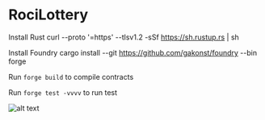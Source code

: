 # RociLottery

Install Rust
curl --proto '=https' --tlsv1.2 -sSf https://sh.rustup.rs | sh

Install Foundry
cargo install --git https://github.com/gakonst/foundry --bin forge

Run `forge build` to compile contracts

Run `forge test -vvvv` to run test

![alt text](https://github.com/[dev-cnote]/[RociLottery]/blob/[main]/test.jpg?raw=true)
